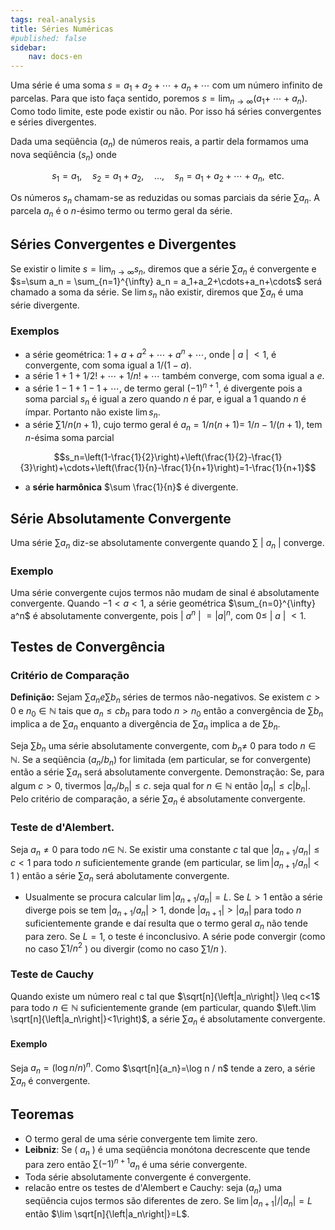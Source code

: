 ```yaml
---
tags: real-analysis
title: Séries Numéricas
#published: false
sidebar:
    nav: docs-en
---
```


Uma série é uma soma $s=a_1+a_2+\cdots+a_n+\cdots$ com um número infinito de parcelas. Para que isto faça sentido, poremos $s=\lim _{n \rightarrow \infty}\left(a_1+\right.$ $\left.\cdots+a_n\right)$. Como todo limite, este pode existir ou não. Por isso há séries convergentes e séries divergentes. 

Dada uma seqüência $\left(a_n\right)$ de números reais, a partir dela formamos uma nova seqüência $\left(s_n\right)$ onde

$$s_1=a_1, \quad s_2=a_1+a_2, \quad \ldots, \quad s_n=a_1+a_2+\cdots+a_n, \text { etc. }$$

Os números $s_n$ chamam-se as reduzidas ou somas parciais da série $\sum a_n$. A parcela $a_n$ é o $n$-ésimo termo ou termo geral da série.

## Séries Convergentes e Divergentes

Se existir o limite $s= \lim_{n \rightarrow \infty} s_n$, diremos que a série $\sum a_n$ é convergente e $s=\sum a_n =  \sum_{n=1}^{\infty} a_n = a_1+a_2+\cdots+a_n+\cdots$ será chamado a soma da série. Se $\lim s_n$ não existir, diremos que $\sum a_n$ é uma série divergente.

### Exemplos

-  a série geométrica: $1+a+a^2+\cdots+a^n+\cdots$, onde $|$ $a$ $|$ $<1$, é convergente, com soma igual a $1 /(1-a)$.
-  a série $1+1+1 / 2 !+\cdots+1 / n !+\cdots$ também converge, com soma igual a $e$.
-  a série $1-1+1-1+\cdots$, de termo geral $(-1)^{n+1}$, é divergente pois a soma parcial $s_n$ é igual a zero quando $n$ é par, e igual a 1 quando $n$ é ímpar. Portanto não existe $\lim s_n$.
-  a série $\sum 1 / n(n+1)$, cujo termo geral é $a_n=1 / n(n+1)=$ $1 / n-1 /(n+1)$, tem $n$-ésima soma parcial

$$s_n=\left(1-\frac{1}{2}\right)+\left(\frac{1}{2}-\frac{1}{3}\right)+\cdots+\left(\frac{1}{n}-\frac{1}{n+1}\right)=1-\frac{1}{n+1}$$

- a **série harmônica** $\sum \frac{1}{n}$ é divergente.

## Série Absolutamente Convergente

Uma série $\sum a_n$ diz-se absolutamente convergente quando $\sum$ $|$ $a_n$ $|$ converge.

### Exemplo

Uma série convergente cujos termos não mudam de sinal é absolutamente convergente. Quando $-1 < a < 1$, a série geométrica $\sum_{n=0}^{\infty} a^n$ é absolutamente convergente, pois $|$ $a^n$ $|$ $=|a|^n$, com $0 \leq$ $|$ $a$ $|$ $< 1$.

## Testes de Convergência

### Critério de Comparação

**Definição:** Sejam $\sum a_n e \sum b_n$ séries de termos não-negativos. Se existem $c>0$ e $n_0 \in \mathbb{N}$ tais que $a_n \leq c b_n$ para todo $n>n_0$ então a convergência de $\sum b_n$ implica a de $\sum a_n$ enquanto a divergência de $\sum a_n$ implica a de $\sum b_n$.

Seja $\sum b_n$ uma série absolutamente convergente, com $b_n \neq$ 0 para todo $n \in \mathbb{N}$. Se a seqüência $\left(a_n / b_n\right)$ for limitada (em particular, se for convergente) então a série $\sum a_n$ será absolutamente convergente.
Demonstração: Se, para algum $c>0$, tivermos $\left|a_n / b_n\right| \leq c$. seja qual for $n \in \mathbb{N}$ então $\left|a_n\right| \leq c\left|b_n\right|$. Pelo critério de comparação, a série $\sum a_n$ é absolutamente convergente.

### Teste de d'Alembert.

Seja $a_n \neq 0$ para todo $n \in$ $\mathbb{N}$. Se existir uma constante $c$ tal que $\left|a_{n+1} / a_n\right| \leq c<1$ para todo $n$ suficientemente grande (em particular, se $\lim \left|a_{n+1} / a_n\right|<1$ ) então a série $\sum a_n$ será abolutamente convergente.

- Usualmente se procura calcular $\lim \left|a_{n+1} / a_n\right|=L$. Se $L>1$ então a série diverge pois se tem $\left|a_{n+1} / a_n\right|>1$, donde $\left|a_{n+1}\right|>\left|a_n\right|$ para todo $n$ suficientemente grande e daí resulta que o termo geral $a_n$ não tende para zero. Se $L=1$, o teste é inconclusivo. A série pode convergir (como no caso $\sum 1 / n^2$ ) ou divergir (como no caso $\sum 1 / n$ ).
  
### Teste de Cauchy

Quando existe um número real c tal que $\sqrt[n]{\left|a_n\right|} \leq c<1$ para todo $n \in \mathbb{N}$ suficientemente grande (em particular, quando $\left.\lim \sqrt[n]{\left|a_n\right|}<1\right)$, a série $\sum a_n$ é absolutamente convergente.

#### Exemplo

Seja $a_n=(\log n / n)^n$. Como $\sqrt[n]{a_n}=\log n / n$ tende a zero, a série $\sum a_n$ é convergente.

## Teoremas

- O termo geral de uma série convergente tem limite zero.
- **Leibniz**: Se ( $a_n$ ) é uma seqüência monótona decrescente que tende para zero então $\sum(-1)^{n+1} a_n$ é uma série convergente.
- Toda série absolutamente convergente é convergente.
- relacão entre os testes de d'Alembert e Cauchy: seja $\left(a_n\right)$ uma seqüência cujos termos são diferentes de zero. Se $\lim \left|a_{n+1}\right| /\left|a_n\right|=L$ então $\lim \sqrt[n]{\left|a_n\right|}=L$.

